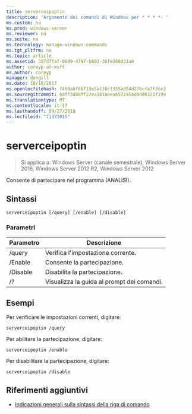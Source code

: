 ```yaml
---
title: serverceipoptin
description: 'Argomento dei comandi di Windows per * * * *- '
ms.custom: na
ms.prod: windows-server
ms.reviewer: na
ms.suite: na
ms.technology: manage-windows-commands
ms.tgt_pltfrm: na
ms.topic: article
ms.assetid: 3d7d7fa7-0689-4797-b802-36fe260d21a0
author: coreyp-at-msft
ms.author: coreyp
manager: dongill
ms.date: 10/16/2017
ms.openlocfilehash: f400a8f66f15e5a138cf355ad54d276cfa7f3ce3
ms.sourcegitcommit: 6aff3d88ff22ea141a6ea6572a5ad8dd6321f199
ms.translationtype: MT
ms.contentlocale: it-IT
ms.lasthandoff: 09/27/2019
ms.locfileid: "71371015"
---
```

# <a name="serverceipoptin"></a>serverceipoptin

>Si applica a: Windows Server (canale semestrale), Windows Server 2016, Windows Server 2012 R2, Windows Server 2012

Consente di partecipare nel programma (ANALISI).
## <a name="syntax"></a>Sintassi
```
serverceipoptin [/query] [/enable] [/disable]
```
### <a name="parameters"></a>Parametri
|Parametro|Descrizione|
|-------|--------|
|/query|Verifica l'impostazione corrente.|
|/Enable|Consente la partecipazione.|
|/Disable|Disabilita la partecipazione.|
|/?|Visualizza la guida al prompt dei comandi.|
## <a name="BKMK_Examples"></a>Esempi
Per verificare le impostazioni correnti, digitare:
```
serverceipoptin /query
```
Per abilitare la partecipazione, digitare:
```
serverceipoptin /enable
```
Per disabilitare la partecipazione, digitare:
```
serverceipoptin /disable
```
## <a name="additional-references"></a>Riferimenti aggiuntivi
-   [Indicazioni generali sulla sintassi della riga di comando](command-line-syntax-key.md)

